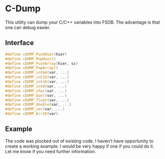 # C-Dump
This utility can dump your C/C++ variables into FSDB. The advantage is that one can debug easier.

## Interface
```c++
#define cDUMP_PushHier(hier)
#define cDUMP_PopHier()
#define cDUMP_PushArray(hier, sz)
#define cDUMP_PopArray()
#define cDUMP_int64(var, ...)
#define cDUMP_int32(var, ...)
#define cDUMP_int16(var, ...)
#define cDUMP_int8(var, ...)
#define cDUMP_char(var, ...)
#define cDUMP_bool(var, ...)
#define cDUMP_float(var, ...)
#define cDUMP_double(var, ...)
#define cDUMP_var(var, ...)
#define cDUMP_Arr1D(var)
```

## Example
The code was plucked out of existing code. I haven't have opportunity to create a working example. I would be very happy if one if you could do it. Let me know if you need further information.
